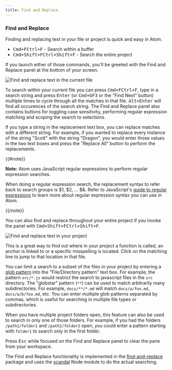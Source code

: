 ```yaml
---
title: Find and Replace
---
```

### Find and Replace

Finding and replacing text in your file or project is quick and easy in Atom.

* <kbd class="platform-mac">Cmd+F</kbd><kbd class="platform-windows platform-linux">Ctrl+F</kbd> - Search within a buffer
* <kbd class="platform-mac">Cmd+Shift+F</kbd><kbd class="platform-windows platform-linux">Ctrl+Shift+F</kbd> - Search the entire project

If you launch either of those commands, you'll be greeted with the Find and Replace panel at the bottom of your screen.

![Find and replace text in the current file](../../images/find-replace-file.png "Find and replace text in the current file")

To search within your current file you can press <kbd class="platform-mac">Cmd+F</kbd><kbd class="platform-windows platform-linux">Ctrl+F</kbd>, type in a search string and press <kbd class="platform-all">Enter</kbd> (or <kbd class="platform-mac">Cmd+G</kbd><kbd class="platform-windows platform-linux">F3</kbd> or the "Find Next" button) multiple times to cycle through all the matches in that file. <kbd class="platform-all">Alt+Enter</kbd> will find all occurences of the search string. The Find and Replace panel also contains buttons for toggling case sensitivity, performing regular expression matching and scoping the search to selections.

If you type a string in the replacement text box, you can replace matches with a different string. For example, if you wanted to replace every instance of the string "Scott" with the string "Dragon", you would enter those values in the two text boxes and press the "Replace All" button to perform the replacements.

{{#note}}

**Note:** Atom uses JavaScript regular expressions to perform regular expression searches.

When doing a regular expression search, the replacement syntax to refer back to search groups is  $1, $2, … $&. Refer to JavaScript's [guide to regular expressions](https://developer.mozilla.org/en-US/docs/Web/JavaScript/Guide/Regular_Expressions) to learn more about regular expression syntax you can use in Atom.

{{/note}}

You can also find and replace throughout your entire project if you invoke the panel with <kbd class="platform-mac">Cmd+Shift+F</kbd><kbd class="platform-windows platform-linux">Ctrl+Shift+F</kbd>.

![Find and replace text in your project](../../images/find-replace-project.png "Find and replace text in your project")

This is a great way to find out where in your project a function is called, an anchor is linked to or a specific misspelling is located. Click on the matching line to jump to that location in that file.

You can limit a search to a subset of the files in your project by entering a [glob pattern](https://en.wikipedia.org/wiki/Glob_%28programming%29) into the "File/Directory pattern" text box. For example, the pattern `src/*.js` would restrict the search to javascript files in the `src` directory. The "globstar" pattern (`**`) can be used to match arbitrarily many subdirectories. For example, `docs/**/*.md` will match `docs/a/foo.md`, `docs/a/b/foo.md`, etc. You can enter multiple glob patterns separated by commas, which is useful for searching in multiple file types or subdirectories.

When you have multiple project folders open, this feature can also be used to search in only one of those folders. For example, if you had the folders `/path1/folder1` and `/path2/folder2` open, you could enter a pattern starting with `folder1` to search only in the first folder.

Press <kbd class="platform-all">Esc</kbd> while focused on the Find and Replace panel to clear the pane from your workspace.

The Find and Replace functionality is implemented in the [find-and-replace](https://github.com/atom/find-and-replace) package and uses the [scandal](https://github.com/atom/scandal) Node module to do the actual searching.
